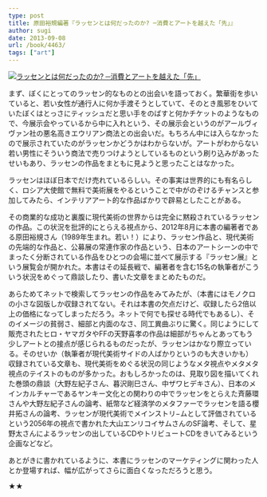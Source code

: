 ```yaml
---
type: post
title: 原田裕規編著『ラッセンとは何だったのか? ─消費とアートを越えた「先」』
author: sugi
date: 2013-09-08
url: /book/4463/
tags: ["art"]
---
```

<a href="http://www.amazon.co.jp/exec/obidos/ASIN/4845913143/chezsugi-22/ref=nosim/" onclick="_gaq.push(['_trackEvent', 'outbound-article', 'http://www.amazon.co.jp/exec/obidos/ASIN/4845913143/chezsugi-22/ref=nosim/', '']);" name="amazletlink" target="_blank"><img src="http://i0.wp.com/ecx.images-amazon.com/images/I/41rbHvTgRdL._SL160_.jpg?w=660" alt="ラッセンとは何だったのか? ─消費とアートを越えた「先」" class="alignleft"  data-recalc-dims="1" /></a>

まず、ぼくにとってのラッセン的なものとの出会いを語っておく。繁華街を歩いていると、若い女性が通行人に何か手渡そうとしていて、そのとき風邪をひいていたぼくはとっさにティッシュだと思い手をのばすと何かチケットのようなもので、今展示会やっているから中に入れという、その展示会というのがアールヴィヴァン社の悪名高きエウリアン商法との出会いだ。もちろん中には入らなかったので展示されていたのがラッセンかどうかはわからないが。アートがわからない若い男性にそういう商法で売りつけようとしているものという刷り込みがあったせいもあり、ラッセンの作品をまともに見ようと思ったことはなかった。

ラッセンはほぼ日本でだけ売れているらしい。その事実は世界的にも有名らしく、ロシア大使館で無料で美術展をやるということで中がのぞけるチャンスと参加してみたら、インテリアアート的な作品ばかりで辟易としたことがある。

その商業的な成功と裏腹に現代美術の世界からは完全に黙殺されているラッセンの作品。この状況を批評的にとらえる視点から、2012年8月に本書の編著者である原田裕規さん（1989年生まれ。若い！）により、ラッセン作品と、現代美術の先端的な作品と、公募展の常連作家の作品という、日本のアートシーンの中でまったく分断されている作品をひとつの会場に並べて展示する『ラッセン展』という展覧会が開かれた。本書はその延長戦で、編著者を含む15名の執筆者がこういう状況をめぐって鼎談したり、書いた文章をまとめたものだ。

あらためてネットで検索してラッセンの作品をみてみたが、（本書にはモノクロの小さな図版しか収録されてない。それは本書の欠点だけど、収録したら2倍以上の価格になってしまっただろう。ネットで何でも探せる時代でもあるし）、そのイメージの貧弱さ、細部と内面のなさ、同工異曲ぶりに驚く。同じようにして販売されたヒロ・ヤマガタやFFの天野喜孝の作品は細部がちゃんとあってもう少しアートとの接点が感じられるものだったが、ラッセンはかなり際立っている。そのせいか（執筆者が現代美術サイドの人ばかりというのも大きいかも）収録されている文章も、現代美術をめぐる状況の同じようなメタ視点やメタメタ視点のテイストのものが多かった。おもしろかったのは、見取り図を描いてくれた巻頭の鼎談（大野左紀子さん、暮沢剛巳さん、中ザワヒデキさん）、日本のメインカルチャーであるヤンキー文化との関わりの中でラッセンをとらえた斉藤環さんや大野左紀子さんの論考、紙幣など経済学のメタファーでラッセンを語る櫻井拓さんの論考、ラッセンが現代美術でメインストリ−ムとして評価されているという2056年の視点で書かれた大山エンリコイサムさんのSF論考、そして、星野太さんによるラッセンの出しているCDやトリビュートCDをきいてみるという企画などなど。

あとがきに書かれているように、本書にラッセンのマーケティングに関わった人とか登場すれば、幅が広がってさらに面白くなっただろうと思う。

★★
